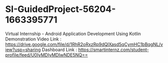 # SI-GuidedProject-56204-1663395771
Virtual Internship - Android Application Development Using Kotlin
Demonstration Video Link : https://drive.google.com/file/d/1RhR2oRxzRp9dQlXasd5qCymHC1bBqgNL/view?usp=sharing
Dashboard Link : https://smartinternz.com/student-profile/feed/U0IyMDIyMDIwNDE5NQ==
